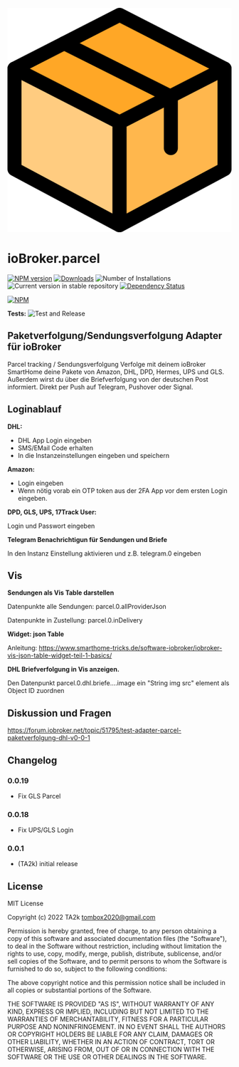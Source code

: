 ![Logo](admin/parcel.png)

# ioBroker.parcel

[![NPM version](https://img.shields.io/npm/v/iobroker.parcel.svg)](https://www.npmjs.com/package/iobroker.parcel)
[![Downloads](https://img.shields.io/npm/dm/iobroker.parcel.svg)](https://www.npmjs.com/package/iobroker.parcel)
![Number of Installations](https://iobroker.live/badges/parcel-installed.svg)
![Current version in stable repository](https://iobroker.live/badges/parcel-stable.svg)
[![Dependency Status](https://img.shields.io/david/TA2k/iobroker.parcel.svg)](https://david-dm.org/TA2k/iobroker.parcel)

[![NPM](https://nodei.co/npm/iobroker.parcel.png?downloads=true)](https://nodei.co/npm/iobroker.parcel/)

**Tests:** ![Test and Release](https://github.com/TA2k/ioBroker.parcel/workflows/Test%20and%20Release/badge.svg)

## Paketverfolgung/Sendungsverfolgung Adapter für ioBroker

Parcel tracking / Sendungsverfolgung
Verfolge mit deinem ioBroker SmartHome deine Pakete von Amazon, DHL, DPD, Hermes, UPS und GLS. Außerdem wirst du über die Briefverfolgung von der deutschen Post informiert. Direkt per Push auf Telegram, Pushover oder Signal.

## Loginablauf

**DHL:**

- DHL App Login eingeben
- SMS/EMail Code erhalten
- In die Instanzeinstellungen eingeben und speichern

**Amazon:**

- Login eingeben
- Wenn nötig vorab ein OTP token aus der 2FA App vor dem ersten Login eingeben.

**DPD, GLS, UPS, 17Track User:**

Login und Passwort eingeben

**Telegram Benachrichtigun für Sendungen und Briefe**

In den Instanz Einstellung aktivieren und z.B. telegram.0 eingeben

## Vis

**Sendungen als Vis Table darstellen**

Datenpunkte alle Sendungen:
parcel.0.allProviderJson

Datenpunkte in Zustellung:
parcel.0.inDelivery

**Widget: json Table**

Anleitung:
https://www.smarthome-tricks.de/software-iobroker/iobroker-vis-json-table-widget-teil-1-basics/

**DHL Briefverfolgung in Vis anzeigen.**

Den Datenpunkt parcel.0.dhl.briefe....image ein "String img src" element als Object ID zuordnen

## Diskussion und Fragen

<https://forum.iobroker.net/topic/51795/test-adapter-parcel-paketverfolgung-dhl-v0-0-1>

## Changelog

### 0.0.19

- Fix GLS Parcel

### 0.0.18

- Fix UPS/GLS Login

### 0.0.1

- (TA2k) initial release

## License

MIT License

Copyright (c) 2022 TA2k <tombox2020@gmail.com>

Permission is hereby granted, free of charge, to any person obtaining a copy
of this software and associated documentation files (the "Software"), to deal
in the Software without restriction, including without limitation the rights
to use, copy, modify, merge, publish, distribute, sublicense, and/or sell
copies of the Software, and to permit persons to whom the Software is
furnished to do so, subject to the following conditions:

The above copyright notice and this permission notice shall be included in all
copies or substantial portions of the Software.

THE SOFTWARE IS PROVIDED "AS IS", WITHOUT WARRANTY OF ANY KIND, EXPRESS OR
IMPLIED, INCLUDING BUT NOT LIMITED TO THE WARRANTIES OF MERCHANTABILITY,
FITNESS FOR A PARTICULAR PURPOSE AND NONINFRINGEMENT. IN NO EVENT SHALL THE
AUTHORS OR COPYRIGHT HOLDERS BE LIABLE FOR ANY CLAIM, DAMAGES OR OTHER
LIABILITY, WHETHER IN AN ACTION OF CONTRACT, TORT OR OTHERWISE, ARISING FROM,
OUT OF OR IN CONNECTION WITH THE SOFTWARE OR THE USE OR OTHER DEALINGS IN THE
SOFTWARE.
